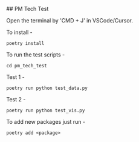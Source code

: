 ## PM Tech Test

Open the terminal by 'CMD + J' in VSCode/Cursor.

To install -

`poetry install`

To run the test scripts -

`cd pm_tech_test`

Test 1 -

`poetry run python test_data.py`

Test 2 -

`poetry run python test_vis.py`


To add new packages just run -

`poetry add <package>`


